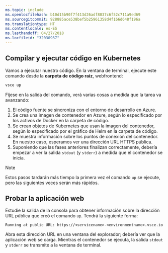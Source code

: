 ```yaml
---
ms.topic: include
ms.openlocfilehash: b10d15b90f7f413d26adf8037c6f52c711a9ed69
ms.sourcegitcommit: 928885ace538bef5b25961358d4f166d648f196a
ms.translationtype: HT
ms.contentlocale: es-ES
ms.lasthandoff: 04/27/2018
ms.locfileid: "32030937"
---
```

## <a name="build-and-run-code-in-kubernetes"></a>Compilar y ejecutar código en Kubernetes
Vamos a ejecutar nuestro código. En la ventana de terminal, ejecute este comando desde la **carpeta de código raíz**, webfrontend:

```cmd
vsce up
```

Fíjese en la salida del comando, verá varias cosas a medida que la tarea va avanzando:
1. El código fuente se sincroniza con el entorno de desarrollo en Azure.
1. Se crea una imagen de contenedor en Azure, según lo especificado por los activos de Docker en la carpeta de código.
1. Se crean objetos de Kubernetes que usan la imagen del contenedor, según lo especificado por el gráfico de Helm en la carpeta de código.
1. Se muestra información sobre los puntos de conexión del contenedor. En nuestro caso, esperamos ver una dirección URL HTTPS pública.
1. Suponiendo que las fases anteriores finalizan correctamente, debería empezar a ver la salida `stdout` (y `stderr`) a medida que el contenedor se inicia.

> [!Note]
> Estos pasos tardarán más tiempo la primera vez el comando `up` se ejecute, pero las siguientes veces serán más rápidos.

## <a name="test-the-web-app"></a>Probar la aplicación web
Estudie la salida de la consola para obtener información sobre la dirección URL pública que creó el comando `up`. Tendrá la siguiente forma: 

`Running at public URL: https://<servicename>-<environmentname>.vsce.io` 

Abra esta dirección URL en una ventana del explorador; debería ver que la aplicación web se carga. Mientras el contenedor se ejecuta, la salida `stdout` y `stderr` se transmite a la ventana de terminal.
